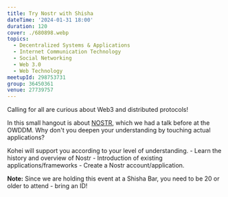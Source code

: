 ```yaml
---
title: Try Nostr with Shisha
dateTime: '2024-01-31 18:00'
duration: 120
cover: ./680898.webp
topics:
  - Decentralized Systems & Applications
  - Internet Communication Technology
  - Social Networking
  - Web 3.0
  - Web Technology
meetupId: 298753731
group: 36450361
venue: 27739757
---
```


Calling for all are curious about Web3 and distributed protocols!

In this small hangout is about [NOSTR](https://nostr.com/), which we had a talk before at the OWDDM. Why don't you deepen your understanding by touching actual applications?

Kohei will support you according to your level of understanding. - Learn the history and overview of Nostr - Introduction of existing applications/frameworks - Create a Nostr account/application.

**Note:** Since we are holding this event at a Shisha Bar, you need to be 20 or older to attend - bring an ID!
